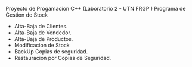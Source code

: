 Proyecto de Progamacion C++ (Laboratorio 2 - UTN FRGP )
Programa de Gestion de Stock
- Alta-Baja de Clientes.
- Alta-Baja de Vendedor.
- Alta-Baja de Productos.
- Modificacion de Stock
- BackUp Copias de seguridad.
- Restauracion por Copias de Seguridad.
